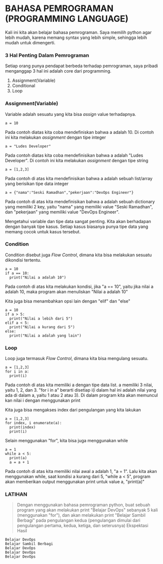# BAHASA PEMROGRAMAN (PROGRAMMING LANGUAGE)
Kali ini kita akan belajar bahasa pemrograman. Saya memilih python agar lebih mudah, karena memang syntax yang lebih simple, sehingga
lebih mudah untuk dimengerti. 
### **3 Hal Penting Dalam Pemrograman**
Setiap orang punya pendapat berbeda terhadap pemrograman, saya pribadi menganggap 3 hal ini adalah core dari programming.
1. Assignment(Variable)
2. Conditional
3. Loop
### **Assignment(Variable)**
Variable adalah sesuatu yang kita bisa *assign* value terhadapnya.
```
a = 10
```
Pada contoh diatas kita coba mendefiniskan bahwa a adalah 10. Di contoh ini kita melakukan *assignment* dengan tipe integer
```
a = "Ludes Developer"
```
Pada contoh diatas kita coba mendefinisikan bahwa a adalah "Ludes Developer". Di contoh ini kita melakukan *assignment* dengan tipe string
```
a = [1,2,3]
```
Pada contoh di atas kita mendefinisikan bahwa a adalah sebuah list/array yang berisikan tipe data integer
```
a = {"nama":"Seski Ramadhan","pekerjaan":"DevOps Engineer"}
```
Pada contoh di atas kita mendefinisikan bahwa a adalah sebuah dictionary yang memiliki 2 key, yaitu "nama" yang memiliki value "Seski Ramadhan",
dan "pekerjaan" yang memiliki value "DevOps Engineer".

Mengetahui variable dan tipe data sangat penting. Kita akan berhadapan dengan banyak tipe kasus. Setiap kasus biasanya punya tipe data yang
memang cocok untuk kasus tersebut.
### **Condition**
Condition disebut juga *Flow Control*, dimana kita bisa melakukan sesuatu dikondisi tertentu.
```
a = 10
if a == 10:
  print("Nilai a adalah 10")
```
Pada contoh di atas kita melakukan kondisi, jika "a == 10", yaitu jika nilai a adalah 10, maka program akan menuliskan "Nilai a adalah 10"

Kita juga bisa menambahkan opsi lain dengan "elif" dan "else"
```
a = 10
if a > 5:
  print("Nilai a lebih dari 5")
elif a < 5:
  print("Nilai a kurang dari 5")
else:
  print("Nilai a adalah yang lain")
```
### **Loop**
Loop juga termasuk *Flow Control*, dimana kita bisa mengulang sesuatu.
```
a = [1,2,3]
for i in a:
  print(i)
```
Pada contoh di atas kita memiliki a dengan tipe data list. a memiliki 3 nilai, yaitu 1, 2, dan 3. "for i in a" berarti disetiap
i(i dalam hal ini adalah nilai yang ada di dalam a, yaitu 1 atau 2 atau 3). Di dalam program kita akan memuncul kan nilai i dengan
menggunakan print

Kita juga bisa mengakses index dari pengulangan yang kita lakukan
```
a = [1,2,3]
for index, i enumerate(a):
  print(index)
  print(i)
```
Selain menggunakan "for", kita bisa juga menggunakan while
```
a = 1
while a < 5:
  print(a)
  a = a + 1
```
Pada contoh di atas kita memiliki nilai awal a adalah 1, "a = 1". Lalu kita akan menggunakan while, saat kondisi a kurang dari 5, "while a < 5",
program akan memberikan output menggunakan print untuk value a, "print(a)"
### **LATIHAN**
> Dengan menggunakan bahasa pemrograman python, buat sebuah program yang akan melakukan print "Belajar DevOps" sebanyak 5 kali
(menggunakan "for"), dan akan melakukan print "Belajar Sambil Berbagi" pada pengulangan kedua (pengulangan dimulai dari pengulangan pertama,
kedua, ketiga, dan seterusnya) 
Ekspektasi Hasil
```
Belajar DevOps
Belajar Sambil Berbagi
Belajar DevOps
Belajar DevOps
Belajar DevOps
```
